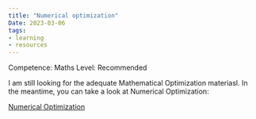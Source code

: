 ```yaml
---
title: "Numerical optimization"
Date: 2023-03-06
tags: 
- learning
- resources
---
```


Competence: Maths
Level: Recommended

I am still looking for the adequate Mathematical Optimization materiasl. In the meantime, you can take a look at Numerical Optimization:

[Numerical Optimization](https://link.springer.com/book/10.1007/978-0-387-40065-5)